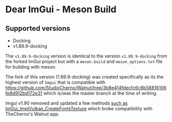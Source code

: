 Dear ImGui - Meson Build
=====

## Supported versions
- Docking
- v1.89.9-docking

  
The `v1.89.9-docking` version is identical to the version `v1.89.9-docking` from the forked ImGui project but with a `meson.build` and `meson_options.txt` file for building with meson.

The fork of this version (1.89.9-docking) was created specifically as its the highest version of `Imgui` that is compatible with https://github.com/StudioCherno/Walnut/tree/3b8e414fdecfc6c8b58816106fe8d912bd172e31 which is/was the master branch at the time of writing.

Imgui v1.90 removed and updated a few methods [such as ImGui_ImplVulkan_CreateFontsTexture](https://github.com/ocornut/imgui/releases/tag/v1.90) which broke compatibility with TheCherno's Walnut app.

